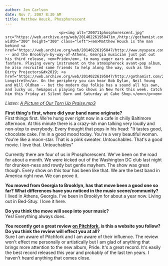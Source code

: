 ```yaml
---
author: Jen Carlson
date: Nov 7, 2007 8:30 AM
title: Matthew Houck, Phosphorescent
---
```



                            
                            
                            
                            <p><img alt="200711phosphorescent.jpg" src="https://web.archive.org/web/20140226195847im_/http://gothamist.com/attachments/arts_jen/200711phosphorescent.jpg" width="300" height="300" class="left"><em>Matthew Houck is the man behind <a href="https://web.archive.org/web/20140226195847/http://www.myspace.com/phosphorescent">Phosphorescent</a> -- and the Brooklyn-by-way-of-Athens, Georgia musician just put out his third release, <em>Pride</em>, to many eager ears and much fanfare. Playing every instrument on the atmospherock avant-pop album, he also recruited some friends to help along the way, such as the Dirty Projectors&#x2019; <a href="https://web.archive.org/web/20140226195847/http://gothamist.com/2007/09/27/dirty_projector.php">Dave Longstreth</a>. On the periphery you can hear Bob Dylan, Neil Young and Will Oldham -- but the modern day folkie has a sound all his own, and lucky us, he&apos;s playing two shows in New York this week. Catch him this Friday at Silent Barn and Saturday at Cake Shop.</em></p><em>

</em><p><em>Listen: <a href="https://web.archive.org/web/20140226195847/http://www.scjag.com/mp3/do/tornuppraise.mp3">A Picture of Our Torn Up Praise.mp3</a>  </em> </p>

<p><strong>First thing&apos;s first, where did your band name originate?</strong><br>
First things first.  We&apos;re hung over right now in a cafe in chilly Baltimore afternoon. At this minute there is a crazy-ish man talking very loudly and non-stop to everybody. Every thought that pops in his head:  &quot;It tastes good, chocolate cake.  I&apos;m in a good mood today. You&apos;re a very beautiful woman.  You&apos;re like a moon-star.  That is a pink sweater.  Untouchables.  That&apos;s a good movie.  I love that. Untouchables&quot;</p>

<p>Currently there are four of us in Phosphorescent.  We&apos;ve been on the road for about a month.  We were kicked out of the Washington DC club last night for drunken-ness and rowdy but gentle mayhem.  The show was great though.  Every show on this tour has been like that.  We are the best band in America right now.  We can prove it.</p>

<p><strong>You moved from Georgia to Brooklyn, has that move been a good one so far? What differences have you noticed in the music scene/community?</strong><br>
I lived in Athens, Georgia.  I&apos;ve been in Brooklyn for about a year now.  Living out in Bed-Stuy.  I love it here.</p>

<p><strong>Do you think the move will seep into your music?</strong><br>
Yes!  Everything always does.</p>

<p><strong>You recently got a great review <a href="https://web.archive.org/web/20140226195847/http://www.pitchforkmedia.com/article/record_review/46528-pride">on Pitchfork</a>, is this a website you follow? Do you think the review will effect you at all?</strong><br>
Sure I am aware of Pitchfork and I am aware of their influence.  The review won&apos;t effect me personally or artistically but I am glad of anything that brings more attention to the new album, Pride.   It&apos;s a great record.  It&apos;s easily the best record released this year and probably of the last ten years.  I haven&apos;t heard anything that comes close.</p>
                            
                            
                            
